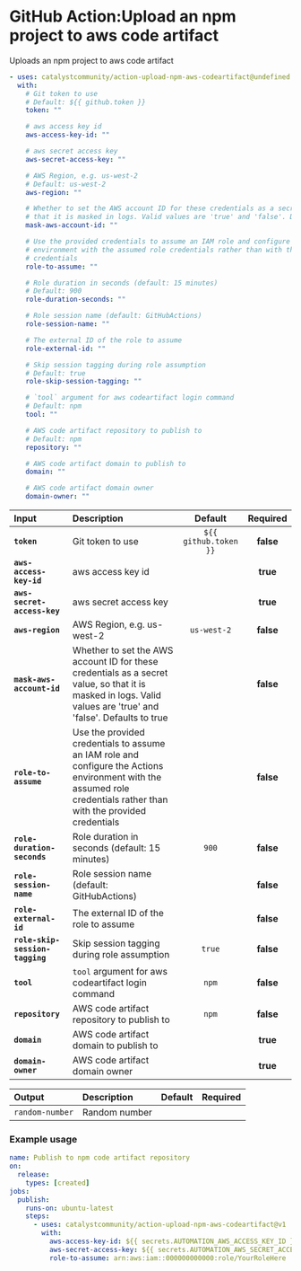 <!-- start title -->

# GitHub Action:Upload an npm project to aws code artifact

<!-- end title -->
<!-- start description -->

Uploads an npm project to aws code artifact

<!-- end description -->
<!-- start contents -->
<!-- end contents -->
<!-- start usage -->

```yaml
- uses: catalystcommunity/action-upload-npm-aws-codeartifact@undefined
  with:
    # Git token to use
    # Default: ${{ github.token }}
    token: ""

    # aws access key id
    aws-access-key-id: ""

    # aws secret access key
    aws-secret-access-key: ""

    # AWS Region, e.g. us-west-2
    # Default: us-west-2
    aws-region: ""

    # Whether to set the AWS account ID for these credentials as a secret value, so
    # that it is masked in logs. Valid values are 'true' and 'false'. Defaults to true
    mask-aws-account-id: ""

    # Use the provided credentials to assume an IAM role and configure the Actions
    # environment with the assumed role credentials rather than with the provided
    # credentials
    role-to-assume: ""

    # Role duration in seconds (default: 15 minutes)
    # Default: 900
    role-duration-seconds: ""

    # Role session name (default: GitHubActions)
    role-session-name: ""

    # The external ID of the role to assume
    role-external-id: ""

    # Skip session tagging during role assumption
    # Default: true
    role-skip-session-tagging: ""

    # `tool` argument for aws codeartifact login command
    # Default: npm
    tool: ""

    # AWS code artifact repository to publish to
    # Default: npm
    repository: ""

    # AWS code artifact domain to publish to
    domain: ""

    # AWS code artifact domain owner
    domain-owner: ""
```

<!-- end usage -->
<!-- start inputs -->

| **Input**                       | **Description**                                                                                                                                                      |      **Default**      | **Required** |
| :------------------------------ | :------------------------------------------------------------------------------------------------------------------------------------------------------------------- | :-------------------: | :----------: |
| **`token`**                     | Git token to use                                                                                                                                                     | `${{ github.token }}` |  **false**   |
| **`aws-access-key-id`**         | aws access key id                                                                                                                                                    |                       |   **true**   |
| **`aws-secret-access-key`**     | aws secret access key                                                                                                                                                |                       |   **true**   |
| **`aws-region`**                | AWS Region, e.g. us-west-2                                                                                                                                           |      `us-west-2`      |  **false**   |
| **`mask-aws-account-id`**       | Whether to set the AWS account ID for these credentials as a secret value, so that it is masked in logs. Valid values are 'true' and 'false'. Defaults to true       |                       |  **false**   |
| **`role-to-assume`**            | Use the provided credentials to assume an IAM role and configure the Actions environment with the assumed role credentials rather than with the provided credentials |                       |  **false**   |
| **`role-duration-seconds`**     | Role duration in seconds (default: 15 minutes)                                                                                                                       |         `900`         |  **false**   |
| **`role-session-name`**         | Role session name (default: GitHubActions)                                                                                                                           |                       |  **false**   |
| **`role-external-id`**          | The external ID of the role to assume                                                                                                                                |                       |  **false**   |
| **`role-skip-session-tagging`** | Skip session tagging during role assumption                                                                                                                          |        `true`         |  **false**   |
| **`tool`**                      | `tool` argument for aws codeartifact login command                                                                                                                   |         `npm`         |  **false**   |
| **`repository`**                | AWS code artifact repository to publish to                                                                                                                           |         `npm`         |  **false**   |
| **`domain`**                    | AWS code artifact domain to publish to                                                                                                                               |                       |   **true**   |
| **`domain-owner`**              | AWS code artifact domain owner                                                                                                                                       |                       |   **true**   |

<!-- end inputs -->
<!-- start outputs -->

| **Output**      | **Description** | **Default** | **Required** |
| :-------------- | :-------------- | ----------- | ------------ |
| `random-number` | Random number   |             |              |

<!-- end outputs -->
<!-- start examples -->

### Example usage

```yaml
name: Publish to npm code artifact repository
on:
  release:
    types: [created]
jobs:
  publish:
    runs-on: ubuntu-latest
    steps:
      - uses: catalystcommunity/action-upload-npm-aws-codeartifact@v1
        with:
          aws-access-key-id: ${{ secrets.AUTOMATION_AWS_ACCESS_KEY_ID }}
          aws-secret-access-key: ${{ secrets.AUTOMATION_AWS_SECRET_ACCESS_KEY }}
          role-to-assume: arn:aws:iam::000000000000:role/YourRoleHere
```

<!-- end examples -->
<!-- start [.github/ghdocs/examples/] -->
<!-- end [.github/ghdocs/examples/] -->
